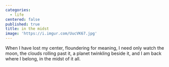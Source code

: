 ```yaml
---
categories:
  - life
centered: false
published: true
title: in the midst
image: 'https://i.imgur.com/UucVK67.jpg'
---
```

When I have lost my center,
floundering for meaning,
I need only watch the moon, 
the clouds rolling past it,
a planet twinkling beside it,
and I am back where I belong,
in the midst of it all.